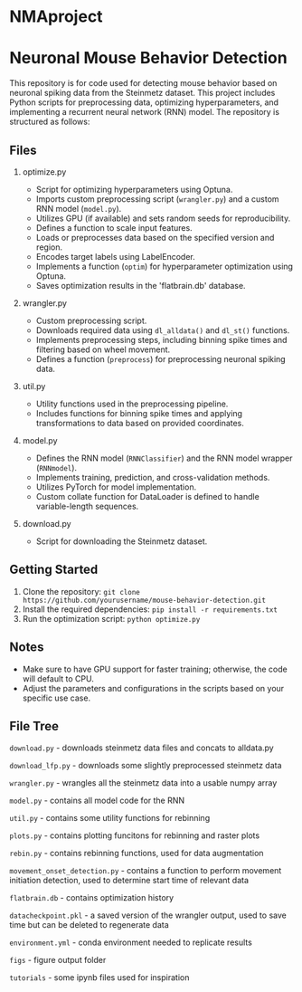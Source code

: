 # NMAproject

Neuronal Mouse Behavior Detection
=================================

This repository is for code used for detecting mouse behavior based on neuronal spiking data from the Steinmetz dataset. This project includes Python scripts for preprocessing data, optimizing hyperparameters, and implementing a recurrent neural network (RNN) model. The repository is structured as follows:

Files
-----

1.  optimize.py

    -   Script for optimizing hyperparameters using Optuna.
    -   Imports custom preprocessing script (`wrangler.py`) and a custom RNN model (`model.py`).
    -   Utilizes GPU (if available) and sets random seeds for reproducibility.
    -   Defines a function to scale input features.
    -   Loads or preprocesses data based on the specified version and region.
    -   Encodes target labels using LabelEncoder.
    -   Implements a function (`optim`) for hyperparameter optimization using Optuna.
    -   Saves optimization results in the 'flatbrain.db' database.
2.  wrangler.py

    -   Custom preprocessing script.
    -   Downloads required data using `dl_alldata()` and `dl_st()` functions.
    -   Implements preprocessing steps, including binning spike times and filtering based on wheel movement.
    -   Defines a function (`preprocess`) for preprocessing neuronal spiking data.
3.  util.py

    -   Utility functions used in the preprocessing pipeline.
    -   Includes functions for binning spike times and applying transformations to data based on provided coordinates.
4.  model.py

    -   Defines the RNN model (`RNNClassifier`) and the RNN model wrapper (`RNNmodel`).
    -   Implements training, prediction, and cross-validation methods.
    -   Utilizes PyTorch for model implementation.
    -   Custom collate function for DataLoader is defined to handle variable-length sequences.
5.  download.py

    -   Script for downloading the Steinmetz dataset.

Getting Started
---------------

1.  Clone the repository: `git clone https://github.com/yourusername/mouse-behavior-detection.git`
2.  Install the required dependencies: `pip install -r requirements.txt`
3.  Run the optimization script: `python optimize.py`

Notes
-----

-   Make sure to have GPU support for faster training; otherwise, the code will default to CPU.
-   Adjust the parameters and configurations in the scripts based on your specific use case.

File Tree
-----

`download.py` - downloads steinmetz data files and concats to alldata.py

`download_lfp.py` - downloads some slightly preprocessed steinmetz data

`wrangler.py` - wrangles all the steinmetz data into a usable numpy array

`model.py` - contains all model code for the RNN

`util.py` - contains some utility functions for rebinning

`plots.py` - contains plotting funcitons for rebinning and raster plots

`rebin.py` - contains rebinning functions, used for data augmentation

`movement_onset_detection.py` - contains a function to perform movement initiation detection, used to determine start time of relevant data

`flatbrain.db` - contains optimization history

`datacheckpoint.pkl` - a saved version of the wrangler output, used to save time but can be deleted to regenerate data

`environment.yml` - conda environment needed to replicate results

`figs` - figure output folder

`tutorials` - some ipynb files used for inspiration
